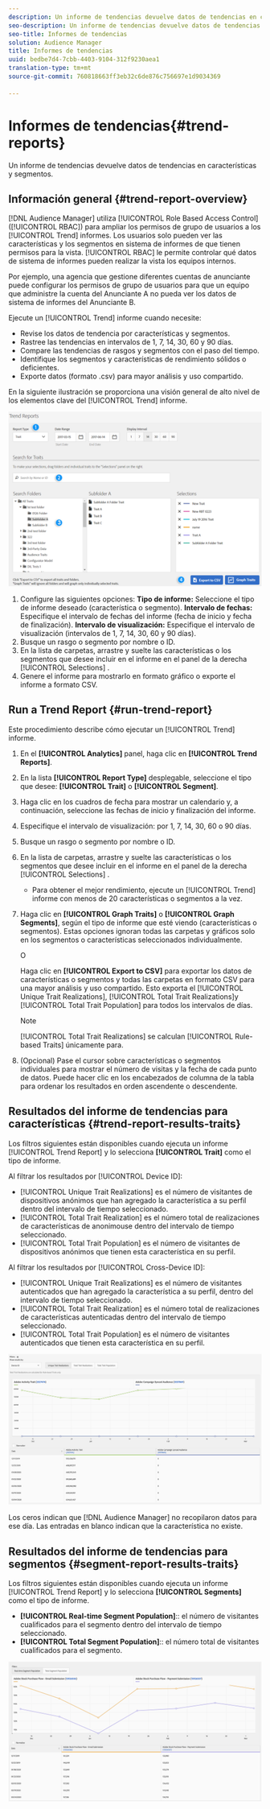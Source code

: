 ```yaml
---
description: Un informe de tendencias devuelve datos de tendencias en características y segmentos.
seo-description: Un informe de tendencias devuelve datos de tendencias en características y segmentos.
seo-title: Informes de tendencias
solution: Audience Manager
title: Informes de tendencias
uuid: bedbe7d4-7cbb-4403-9104-312f9230aea1
translation-type: tm+mt
source-git-commit: 760818663ff3eb32c6de876c756697e1d9034369

---
```



# Informes de tendencias{#trend-reports}

Un informe de tendencias devuelve datos de tendencias en características y segmentos.

## Información general {#trend-report-overview}

<!-- 

c_trend_reports.xml

 -->

[!DNL Audience Manager] utiliza [!UICONTROL Role Based Access Control] ([!UICONTROL RBAC]) para ampliar los permisos de grupo de usuarios a los [!UICONTROL Trend] informes. Los usuarios solo pueden ver las características y los segmentos en sistema de informes de que tienen permisos para la vista. [!UICONTROL RBAC] le permite controlar qué datos de sistema de informes pueden realizar la vista los equipos internos.

Por ejemplo, una agencia que gestione diferentes cuentas de anunciante puede configurar los permisos de grupo de usuarios para que un equipo que administre la cuenta del Anunciante A no pueda ver los datos de sistema de informes del Anunciante B.

Ejecute un [!UICONTROL Trend] informe cuando necesite:

* Revise los datos de tendencia por características y segmentos.
* Rastree las tendencias en intervalos de 1, 7, 14, 30, 60 y 90 días.
* Compare las tendencias de rasgos y segmentos con el paso del tiempo.
* Identifique los segmentos y características de rendimiento sólidos o deficientes.
* Exporte datos (formato .csv) para mayor análisis y uso compartido.

En la siguiente ilustración se proporciona una visión general de alto nivel de los elementos clave del [!UICONTROL Trend] informe.

![](assets/trend_reports.png)

1. Configure las siguientes opciones:
   **Tipo de informe:** Seleccione el tipo de informe deseado (característica o segmento).
   **Intervalo de fechas:** Especifique el intervalo de fechas del informe (fecha de inicio y fecha de finalización).
   **Intervalo de visualización:** Especifique el intervalo de visualización (intervalos de 1, 7, 14, 30, 60 y 90 días).
1. Busque un rasgo o segmento por nombre o ID.
1. En la lista de carpetas, arrastre y suelte las características o los segmentos que desee incluir en el informe en el panel de la derecha [!UICONTROL Selections] .
1. Genere el informe para mostrarlo en formato gráfico o exporte el informe a formato CSV.

## Run a Trend Report {#run-trend-report}

Este procedimiento describe cómo ejecutar un [!UICONTROL Trend] informe.

<!-- 

t_working_with_trend_reports.xml

 -->

1. En el **[!UICONTROL Analytics]** panel, haga clic en **[!UICONTROL Trend Reports]**.
1. En la lista **[!UICONTROL Report Type]** desplegable, seleccione el tipo que desee: **[!UICONTROL Trait]** o **[!UICONTROL Segment]**.
1. Haga clic en los cuadros de fecha para mostrar un calendario y, a continuación, seleccione las fechas de inicio y finalización del informe.
1. Especifique el intervalo de visualización: por 1, 7, 14, 30, 60 o 90 días.
1. Busque un rasgo o segmento por nombre o ID.
1. En la lista de carpetas, arrastre y suelte las características o los segmentos que desee incluir en el informe en el panel de la derecha [!UICONTROL Selections] .
   * Para obtener el mejor rendimiento, ejecute un [!UICONTROL Trend] informe con menos de 20 características o segmentos a la vez.
1. Haga clic en **[!UICONTROL Graph Traits]** o **[!UICONTROL Graph Segments]**, según el tipo de informe que esté viendo (características o segmentos). Estas opciones ignoran todas las carpetas y gráficos solo en los segmentos o características seleccionados individualmente.

   O

   Haga clic en **[!UICONTROL Export to CSV]** para exportar los datos de características o segmentos y todas las carpetas en formato CSV para una mayor análisis y uso compartido. Esto exporta el [!UICONTROL Unique Trait Realizations], [!UICONTROL Total Trait Realizations]y [!UICONTROL Total Trait Population] para todos los intervalos de días.

   >[!NOTE]
   >
   >[!UICONTROL Total Trait Realizations] se calculan [!UICONTROL Rule-based Traits] únicamente para.

1. (Opcional) Pase el cursor sobre características o segmentos individuales para mostrar el número de visitas y la fecha de cada punto de datos. Puede hacer clic en los encabezados de columna de la tabla para ordenar los resultados en orden ascendente o descendente.

## Resultados del informe de tendencias para características {#trend-report-results-traits}

Los filtros siguientes están disponibles cuando ejecuta un informe [!UICONTROL Trend Report] y lo selecciona **[!UICONTROL Trait]** como el tipo de informe.

Al filtrar los resultados por [!UICONTROL Device ID]:

* [!UICONTROL Unique Trait Realizations] es el número de visitantes de dispositivos anónimos que han agregado la característica a su perfil dentro del intervalo de tiempo seleccionado.
* [!UICONTROL Total Trait Realization] es el número total de realizaciones de características de anonimouse dentro del intervalo de tiempo seleccionado.
* [!UICONTROL Total Trait Population] es el número de visitantes de dispositivos anónimos que tienen esta característica en su perfil.

Al filtrar los resultados por [!UICONTROL Cross-Device ID]:

* [!UICONTROL Unique Trait Realizations] es el número de visitantes autenticados que han agregado la característica a su perfil, dentro del intervalo de tiempo seleccionado.
* [!UICONTROL Total Trait Realization] es el número total de realizaciones de características autenticadas dentro del intervalo de tiempo seleccionado.
* [!UICONTROL Total Trait Population] es el número de visitantes autenticados que tienen esta característica en su perfil.

![tendr-report-traits](assets/trend-report-traits.png)

Los ceros indican que [!DNL Audience Manager] no recopilaron datos para ese día. Las entradas en blanco indican que la característica no existe.

## Resultados del informe de tendencias para segmentos {#segment-report-results-traits}

Los filtros siguientes están disponibles cuando ejecuta un informe [!UICONTROL Trend Report] y lo selecciona **[!UICONTROL Segments]** como el tipo de informe.

* **[!UICONTROL Real-time Segment Population]**:: el número de visitantes cualificados para el segmento dentro del intervalo de tiempo seleccionado.
* **[!UICONTROL Total Segment Population]**:: el número total de visitantes cualificados para el segmento.

![tendr-report-segments](assets/trend-report-segments.png)